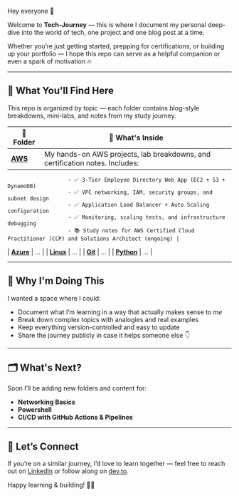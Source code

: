Hey everyone 👋

Welcome to **Tech-Journey** — this is where I document my personal deep-dive into the world of tech, one project and one blog post at a time.

Whether you’re just getting started, prepping for certifications, or building up your portfolio — I hope this repo can serve as a helpful companion or even a spark of motivation 🔥

---

## 🚀 What You'll Find Here

This repo is organized by topic — each folder contains blog-style breakdowns, mini-labs, and notes from my study journey.

| 📁 Folder   | 🌟 What's Inside                                                                                     |
|------------|-------------------------------------------------------------------------------------------------------|
| [**AWS**](./AWS) | My hands-on AWS projects, lab breakdowns, and certification notes. Includes:
                       - ✅ 3-Tier Employee Directory Web App (EC2 + S3 + DynamoDB)
                       - ✅ VPC networking, IAM, security groups, and subnet design
                       - ✅ Application Load Balancer + Auto Scaling configuration
                       - ✅ Monitoring, scaling tests, and infrastructure debugging
                       - 📚 Study notes for AWS Certified Cloud Practitioner (CCP) and Solutions Architect (ongoing) |
| [**Azure**](./Azure) | ...                                                                                         |
| [**Linux**](./Linux) | ...                                                                                         |
| [**Git**](./Git) | ...                                                                                             |
| [**Python**](./Python) | ...                                                                                       | 

---

## 📌 Why I'm Doing This

I wanted a space where I could:

- Document what I’m learning in a way that actually makes sense to *me*
- Break down complex topics with analogies and real examples
- Keep everything version-controlled and easy to update
- Share the journey publicly in case it helps someone else 👇

---

## 🗂️ What's Next?

Soon I’ll be adding new folders and content for:

- **Networking Basics**
- **Powershell**
- **CI/CD with GitHub Actions & Pipelines**

---

## 🤝 Let’s Connect

If you’re on a similar journey, I’d love to learn together — feel free to reach out on [LinkedIn](https://www.linkedin.com/in/suleyman-m-a74768221) or follow along on [dev.to](https://dev.to/1suleyman).

Happy learning & building! 🌱✨
